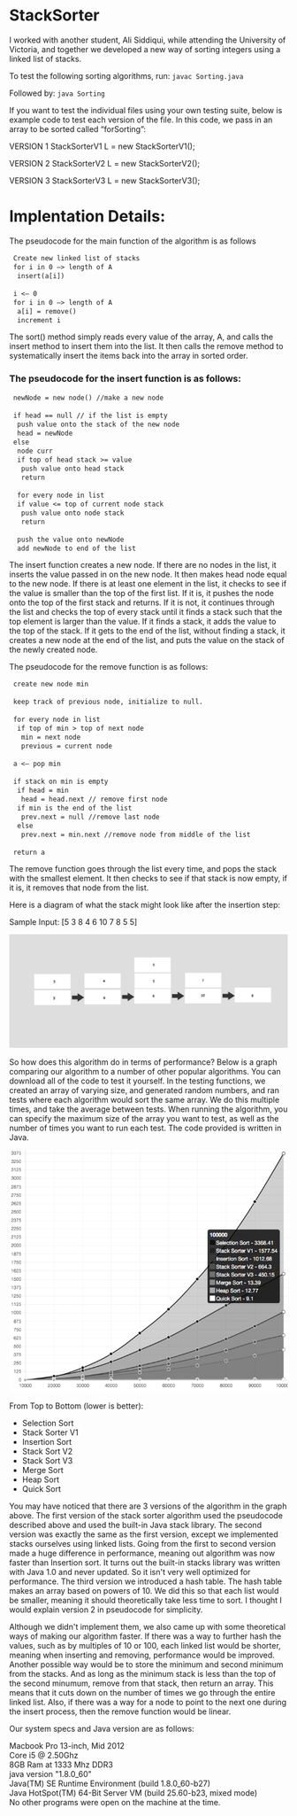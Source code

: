 # StackSorter

I worked with another student, Ali Siddiqui, while attending the University of Victoria, and together we developed a new way of sorting integers using a linked list of stacks.

To test the following sorting algorithms, run:
`javac Sorting.java`

Followed by:
`java Sorting`

If you want to test the individual files using your own testing suite, below is example code to test each version of the file.  In this code, we pass in an array to be sorted called “forSorting”:

VERSION 1
StackSorterV1 L = new StackSorterV1();

VERSION 2
StackSorterV2 L = new StackSorterV2();

VERSION 3
StackSorterV3 L = new StackSorterV3();


# Implentation Details:
The pseudocode for the main function of the algorithm is as follows

```sort(A)  
 Create new linked list of stacks  
 for i in 0 —> length of A  
  insert(a[i])  
  
 i <— 0  
 for i in 0 —> length of A  
  a[i] = remove()  
  increment i  
```
  
The sort() method simply reads every value of the array, A, and calls the insert method to insert them into the list. It then calls the remove method to systematically insert the items back into the array in sorted order.  
  
  
  
### The pseudocode for the insert function is as follows:  
```insert(value)  
 newNode = new node() //make a new node  
  
 if head == null // if the list is empty  
  push value onto the stack of the new node  
  head = newNode  
 else  
  node curr  
  if top of head stack >= value  
   push value onto head stack  
   return  
  
  for every node in list  
  if value <= top of current node stack  
   push value onto node stack  
   return  
  
  push the value onto newNode  
  add newNode to end of the list  
```
  
The insert function creates a new node. If there are no nodes in the list, it inserts the value passed in on the new node. It then makes head node equal to the new node. If there is at least one element in the list, it checks to see if the value is smaller than the top of the first list. If it is, it pushes the node onto the top of the first stack and returns. If it is not, it continues through the list and checks the top of every stack until it finds a stack such that the top element is larger than the value. If it finds a stack, it adds the value to the top of the stack. If it gets to the end of the list, without finding a stack, it creates a new node at the end of the list, and puts the value on the stack of the newly created node.  
  
  
  
The pseudocode for the remove function is as follows:  
  
```remove()  
 create new node min  
  
 keep track of previous node, initialize to null.  
  
 for every node in list  
  if top of min > top of next node  
   min = next node  
   previous = current node  
  
 a <— pop min  
  
 if stack on min is empty  
  if head = min  
   head = head.next // remove first node  
  if min is the end of the list  
   prev.next = null //remove last node  
  else  
   prev.next = min.next //remove node from middle of the list  
  
 return a  
```  
The remove function goes through the list every time, and pops the stack with the smallest element. It then checks to see if that stack is now empty, if it is, it removes that node from the list.  
  
Here is a diagram of what the stack might look like after the insertion step:  
  
Sample Input: [5 3 8 4 6 10 7 8 5 5]  

![alt text](https://github.com/mattpaletta/StackSorter/raw/master/images/sorting_diagram.png "StackSorter Algorithm Diagram")
  
So how does this algorithm do in terms of performance? Below is a graph comparing our algorithm to a number of other popular algorithms. You can download all of the code to test it yourself. In the testing functions, we created an array of varying size, and generated random numbers, and ran tests where each algorithm would sort the same array. We do this multiple times, and take the average between tests. When running the algorithm, you can specify the maximum size of the array you want to test, as well as the number of times you want to run each test. The code provided is written in Java.
  
![alt text](https://github.com/mattpaletta/StackSorter/raw/master/images/sorting_comparison.png "Sorting Algorithm Comparison")
  
From Top to Bottom (lower is better):  
- Selection Sort
- Stack Sorter V1
- Insertion Sort
- Stack Sort V2
- Stack Sort V3
- Merge Sort
- Heap Sort
- Quick Sort
  
  
You may have noticed that there are 3 versions of the algorithm in the graph above. The first version of the stack sorter algorithm used the pseudocode described above and used the built-in Java stack library. The second version was exactly the same as the first version, except we implemented stacks ourselves using linked lists. Going from the first to second version made a huge difference in performance, meaning out algorithm was now faster than Insertion sort. It turns out the built-in stacks library was written with Java 1.0 and never updated. So it isn't very well optimized for performance. The third version we introduced a hash table. The hash table makes an array based on powers of 10. We did this so that each list would be smaller, meaning it should theoretically take less time to sort. I thought I would explain version 2 in pseudocode for simplicity.  
  
Although we didn't implement them, we also came up with some theoretical ways of making our algorithm faster. If there was a way to further hash the values, such as by multiples of 10 or 100, each linked list would be shorter, meaning when inserting and removing, performance would be improved. Another possible way would be to store the minimum and second minimum from the stacks. And as long as the minimum stack is less than the top of the second minumum, remove from that stack, then return an array. This means that it cuts down on the number of times we go through the entire linked list. Also, if there was a way for a node to point to the next one during the insert process, then the remove function would be linear.  
  
  
  
Our system specs and Java version are as follows:  
  
Macbook Pro 13-inch, Mid 2012  
Core i5 @ 2.50Ghz  
8GB Ram at 1333 Mhz DDR3  
java version "1.8.0_60"  
Java(TM) SE Runtime Environment (build 1.8.0_60-b27)  
Java HotSpot(TM) 64-Bit Server VM (build 25.60-b23, mixed mode)  
No other programs were open on the machine at the time.  
